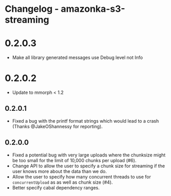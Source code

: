 # Changelog - amazonka-s3-streaming

# 0.2.0.3
 * Make all library generated messages use Debug level not Info

# 0.2.0.2
 * Update to mmorph < 1.2

## 0.2.0.1
 * Fixed a bug with the printf format strings which would lead to a crash (Thanks @JakeOShannessy
   for reporting).

## 0.2.0.0
 * Fixed a potential bug with very large uploads where the chunksize might be too small
   for the limit of 10,000 chunks per upload (#6).
 * Change API to allow the user to specify a chunk size for streaming if the user knows
   more about the data than we do.
 * Allow the user to specify how many concurrent threads to use for `concurrentUpload` as
   as well as chunk size (#4).
 * Better specify cabal dependency ranges.
